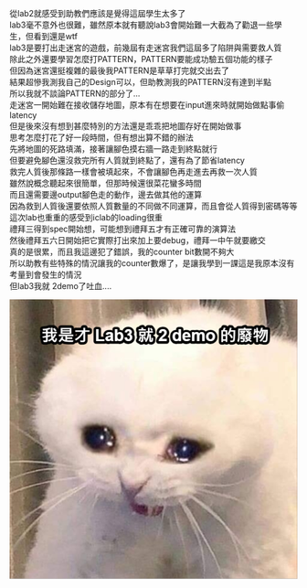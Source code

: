 從lab2就感受到助教們應該是覺得這屆學生太多了  
lab3毫不意外也很難，雖然原本就有聽說lab3會開始難一大截為了勸退一些學生，但看到還是wtf    
lab3是要打出走迷宮的遊戲，前幾屆有走迷宮我們這屆多了陷阱與需要救人質  
除此之外還要學習怎麼打PATTERN，PATTERN要能成功驗五個功能的樣子  
但因為迷宮還挺複雜的最後我PATTERN是草草打完就交出去了  
結果超慘我測我自己的Design可以，但助教測我的PATTERN沒有達到半點  
所以我就不談論PATTERN的部分了...  
走迷宮一開始難在接收儲存地圖，原本有在想要在input進來時就開始做點事偷latency  
但是後來沒有想到甚麼特別的方法還是乖乖把地圖存好在開始做事  
思考怎麼打花了好一段時間，但有想出算不錯的辦法  
先將地圖的死路填滿，接著讓腳色摸右牆一路走到終點就行  
但要避免腳色還沒救完所有人質就到終點了，還有為了節省latency  
救完人質後那條路一樣會被填起來，不會讓腳色再走進去再救一次人質  
雖然說概念聽起來很簡單，但那時候還很菜花蠻多時間  
而且還需要邊output腳色走的動作，邊去做其他的運算  
因為救到人質後還要依照人質數量的不同做不同運算，而且會從人質得到密碼等等  
這次lab也重重的感受到iclab的loading很重  
禮拜三得到spec開始想，可能想到禮拜五才有正確可靠的演算法  
然後禮拜五六日開始把它實際打出來加上要debug，禮拜一中午就要繳交  
真的是很累，而且我這邊犯了錯誤，我的counter bit數開不夠大  
所以助教有些特殊的情況讓我的counter數爆了，是讓我學到一課這是我原本沒有考量到會發生的情況  
但lab3我就 2demo了吐血....

![image](https://github.com/GlenChenPo/Pictures/blob/main/Lab03.png)


